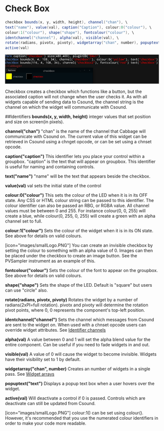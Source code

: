 # Check Box
```csharp
checkbox bounds(x, y, width, height), channel("chan"), \
text("name"), value(val), caption("Caption"), colour:0("colour"), \
colour:1("colour"), shape("shape"), fontcolour("colour"), \
identchannel("channel"), alpha(val), visible(val), \
rotate(radians, pivotx, pivoty), widgetarray("chan", number), popuptext("text") \
active(val)
```
<!--(End of syntax)/-->
![](images/checkboxExample.png)

Checkbox creates a checkbox which functions like a button, but the associated caption will not change when the user checks it. As with all widgets capable of sending data to Csound, the channel string is the channel on which the widget will communicate with Csound. 


##Identifiers
**bounds(x, y, width, height)** integer values that set position and size on screen(in pixels). 

**channel("chan")** "chan" is the name of the channel that Cabbage will communicate with Csound on. The current value of this widget can be retrieved in Csound using a chnget opcode, or can be set using a chnset opcode. 

**caption("caption")** This identifier lets you place your control within a groupbox. "caption" is the text that will appear on groupbox. This identifier is useful for naming and containing controls.  

**text("name")** "name" will be the text that appears beside the checkbox.  

**value(val)** val sets the initial state of the control

**colour:0("colour")** This sets the colour of the LED when it is in its OFF state. Any CSS or HTML colour string can be passed to this identifier. The colour identifier can also be passed an RBG, or RGBA value. All channel values must be between 0 and 255. For instance colour(0, 0, 255) will create a blue, while colour(0, 255, 0, 255) will create a green with an alpha channel set to full.  

**colour:1("colour")** Sets the colour of the widget when it is in its ON state. See above for details on valid colours.

[icon="images/smallLogo.PNG"]
You can create an invisible checkbox by setting the colour to something with an alpha value of 0. Images can then be placed under the checkbox to create an image button. See the PVSampler instrument as an example of this. 


**fontcolour("colour")** Sets the colour of the font to appear on the groupbox. See above for details on valid colours.

**shape("shape")** Sets the shape of the LED. Default is "square" but users can use "circle" also. 

**rotate(radians, pivotx, pivoty)** Rotates the widget by a number of radians(2xPI=full rotation). pivotx and pivoty will determine the rotation pivot points, where 0, 0 represents the component's top-left position. 

**identchannel("channel")** Sets the channel which messages from Csound are sent to the widget on. When used with a chnset opcode users can override widget attributes. See [Identifier channels](./identchannels.md) 

**alpha(val)** A value between 0 and 1 will set the alpha blend value for the entire component. Can be useful if you need to fade widgets in and out. 

**visible(val)** A value of 0 will cause the widget to become invisible. Widgets have their visibility set to 1 by default. 

**widgetarray("chan", number)** Creates an number of widgets in a single pass. See [Widget arrays](./widget_arrays.md)

**popuptext("text")** Displays a popup text box when a user hovers over the widget.

**active(val)** Will deactivate a control if 0 is passed. Controls which are deactivate can still be updated from Csound.
<!--(End of identifiers)/-->

[icon="images/smallLogo.PNG"]
colour:1() can be set using colour(). However, it's recommended that you use the numerated colour identifiers in order to make your code more readable. 
